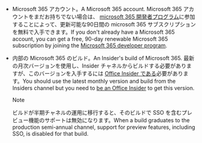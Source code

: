 * <span data-ttu-id="65ebb-101">Microsoft 365 アカウント。</span><span class="sxs-lookup"><span data-stu-id="65ebb-101">A Microsoft 365 account.</span></span> <span data-ttu-id="65ebb-102">Microsoft 365 アカウントをまだお持ちでない場合は、 [microsoft 365 開発者プログラム](https://developer.microsoft.com/office/dev-program)に参加することによって、更新可能な90日間の microsoft 365 サブスクリプションを無料で入手できます。</span><span class="sxs-lookup"><span data-stu-id="65ebb-102">If you don't already have a Microsoft 365 account, you can get a free, 90-day renewable Microsoft 365 subscription by joining the [Microsoft 365 developer program](https://developer.microsoft.com/office/dev-program).</span></span> 

* <span data-ttu-id="65ebb-103">内部の Microsoft 365 のビルド。</span><span class="sxs-lookup"><span data-stu-id="65ebb-103">An Insider's build of Microsoft 365.</span></span> <span data-ttu-id="65ebb-104">最新の月次バージョンを使用し、Insider チャネルからビルドする必要がありますが、このバージョンを入手するには [Office Insider である](https://insider.office.com)必要があります。</span><span class="sxs-lookup"><span data-stu-id="65ebb-104">You should use the latest monthly version and build from the Insiders channel but you need to [be an Office Insider](https://insider.office.com) to get this version.</span></span>

    > [!NOTE]
    > <span data-ttu-id="65ebb-105">ビルドが半期チャネルの運用に移行すると、そのビルドで SSO を含むプレビュー機能のサポートは無効になります。</span><span class="sxs-lookup"><span data-stu-id="65ebb-105">When a build graduates to the production semi-annual channel, support for preview features, including SSO, is disabled for that build.</span></span>
